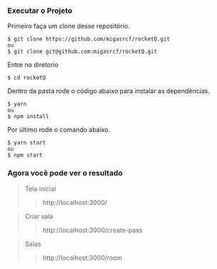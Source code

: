 ### Executar o Projeto
Primeiro faça um clone desse repositório.
```
$ git clone https://github.com/migasrcf/rocketQ.git
ou
$ git clone git@github.com:migasrcf/rocketQ.git
```

Entre no diretorio
```
$ cd rocketQ
```

Dentro da pasta rode o código abaixo para instalar as dependências. 
```
$ yarn
ou
$ npm install
```

Por último rode o comando abaixo.
```
$ yarn start
ou
$ npm start
```
### Agora você pode ver o resultado

> Tela inicial
>> http://localhost:3000/

> Criar sala
>> http://localhost:3000/create-pass

> Salas
>> http://localhost:3000/room
